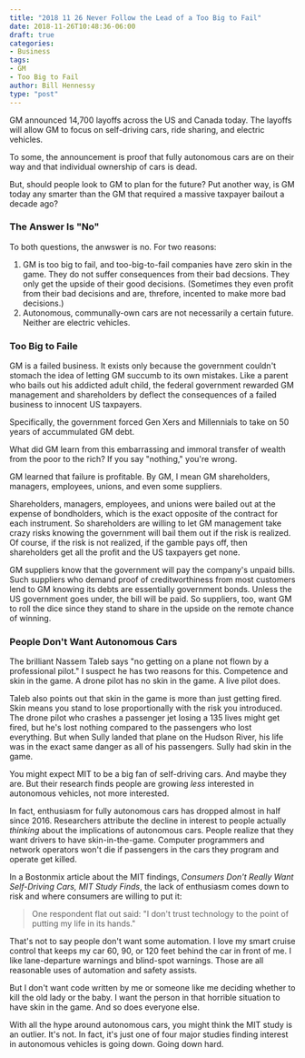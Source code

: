 ```yaml
---
title: "2018 11 26 Never Follow the Lead of a Too Big to Fail"
date: 2018-11-26T10:48:36-06:00
draft: true
categories:
- Business
tags:
- GM
- Too Big to Fail
author: Bill Hennessy
type: "post"
---
```


GM announced 14,700 layoffs across the US and Canada today. The layoffs will allow GM to focus on self-driving cars, ride sharing, and electric vehicles.

To some, the announcement is proof that fully autonomous cars are on their way and that individual ownership of cars is dead. 

But, should people look to GM to plan for the future? Put another way, is GM today any smarter than the GM that required a massive taxpayer bailout a decade ago? 

### The Answer Is "No"

To both questions, the anwswer is no. For two reasons:

1. GM is too big to fail, and too-big-to-fail companies have zero skin in the game. They do not suffer consequences from their bad decsions. They only get the upside of their good decisions. (Sometimes they even profit from their bad decisions and are, threfore, incented to make more bad decisions.)
2. Autonomous, communally-own cars are not necessarily a certain future. Neither are electric vehicles. 

### Too Big to Faile

GM is a failed business. It exists only because the government couldn't stomach the idea of letting GM succumb to its own mistakes. Like a parent who bails out his addicted adult child, the federal government rewarded GM management and shareholders by deflect the consequences of a failed business to innocent US taxpayers. 

Specifically, the government forced Gen Xers and Millennials to take on 50 years of accummulated GM debt. 

What did GM learn from this embarrassing and immoral transfer of wealth from the poor to the rich? If you say "nothing," you're wrong. 

GM learned that failure is profitable. By GM, I mean GM shareholders, managers, employees, unions, and even some suppliers. 

Shareholders, managers, employees, and unions were bailed out at the expense of bondholders, which is the exact opposite of the contract for each instrument. So shareholders are willing to let GM management take crazy risks knowing the government will bail them out if the risk is realized. Of course, if the risk is not realized, if the gamble pays off, then shareholders get all the profit and the US taxpayers get none. 

GM suppliers know that the government will pay the company's unpaid bills. Such suppliers who demand proof of creditworthiness from most customers lend to GM knowing its debts are essentially government bonds. Unless the US government goes under, the bill will be paid. So suppliers, too, want GM to roll the dice since they stand to share in the upside on the remote chance of winning. 


### People Don't Want Autonomous Cars

The brilliant Nassem Taleb says "no getting on a plane not flown by a professional pilot." I suspect he has two reasons for this. Competence and skin in the game. A drone pilot has no skin in the game. A live pilot does. 

Taleb also points out that skin in the game is more than just getting fired. Skin means you stand to lose proportionally with the risk you introduced. The drone pilot who crashes a passenger jet losing a 135 lives might get fired, but he's lost nothing compared to the passengers who lost everything. But when Sully landed that plane on the Hudson River, his life was in the exact same danger as all of his passengers. Sully had skin in the game. 

You might expect MIT to be a big fan of self-driving cars. And maybe they are. But their research finds people are growing *less* interested in autonomous vehicles, not more interested. 

In fact, enthusiasm for fully autonomous cars has dropped almost in half since 2016. Researchers attribute the decline in interest to people actually *thinking* about the implications of autonomous cars. People realize that they want drivers to have skin-in-the-game. Computer programmers and network operators won't die if passengers in the cars they program and operate get killed. 

In a Bostonmix article about the MIT findings, *Consumers Don't Really Want Self-Driving Cars, MIT Study Finds*, the lack of enthusiasm comes down to risk and where consumers are willing to put it:

> One respondent flat out said: "I don't trust technology to the point of putting my life in its hands."

That's not to say people don't want some automation. I love my smart cruise control that keeps my car 60, 90, or 120 feet behind the car in front of me. I like lane-departure warnings and blind-spot warnings. Those are all reasonable uses of automation and safety assists. 

But I don't want code written by me or someone like me deciding whether to kill the old lady or the baby. I want the person in that horrible situation to have skin in the game. And so does everyone else. 


With all the hype around autonomous cars, you might think the MIT study is an outlier. It's not. In fact, it's just one of four major studies finding interest in autonomous vehicles is going down. Going down hard. 


